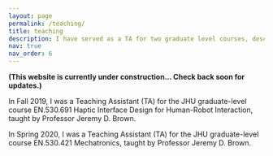 ```yaml
---
layout: page
permalink: /teaching/
title: teaching
description: I have served as a TA for two graduate level courses, described below.
nav: true
nav_order: 6
---
```


<strong>(This website is currently under construction... Check back soon for updates.)</strong>

In Fall 2019, I was a Teaching Assistant (TA) for the JHU graduate-level course EN.530.691 Haptic Interface Design for Human-Robot Interaction, taught by Professor Jeremy D. Brown.

In Spring 2020, I was a Teaching Assistant (TA) for the JHU graduate-level course EN.530.421 Mechatronics, taught by Professor Jeremy D. Brown.